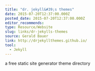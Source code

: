 ```yaml
---
title: "dr. jekyll&#39;s themes"
date: 2015-07-20T12:37:00.000Z
posted_date: 2015-07-20T12:37:00.000Z
editor_recommends:
type: Resource/Website
slug: links/dr-jekylls-themes
source: Gerald Bauer
link: http://drjekyllthemes.github.io/
tool:
  - Jekyll
---
```

a free static site generator theme directory



